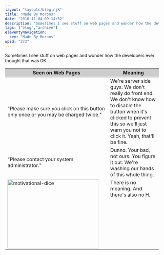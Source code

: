 ```yaml
---
layout: "layouts/blog.njk"
title: "Made By Morons"
date: "2016-11-04 09:14:52"
description: "Sometimes I see stuff on web pages and wonder how the developers ever thought that was OK"
tags: ["blog","archive"]
eleventyNavigation:
  key: "Made By Morons"
wpid: "272"
---
```

Sometimes I see stuff on web pages and wonder how the developers ever thought that was OK...
<table>
<thead>
<tr>
<th style="background-color: #ccc;">Seen on Web Pages</th>
<th style="background-color: #ccc;">Meaning</th>
</tr>
</thead>
<tbody>
<tr>
<td>"Please make sure you click on this button only once or you may be charged twice."</td>
<td>We're server side guys. We don't really do front end. We don't know how to disable the button when it's clicked to prevent this so we'll just warn you not to click it. Yeah, that'll be fine.</td>
</tr>
<tr>
<td>"Please contact your system administrator."</td>
<td>Dunno. Your bad, not ours. You figure it out. We're washing our hands of this whole thing.</td>
</tr>
<tr>
<td><a href="/img/2016/11/motivational-dice.jpg"><img class="alignleft size-full wp-image-267" src="/img/2016/11/motivational-dice.jpg" alt="motivational-dice" width="300" height="225" /></a></td>
<td style="vertical-align: top;">There is no meaning. And there's also no H.</td>
</tr>
</tbody>
</table>